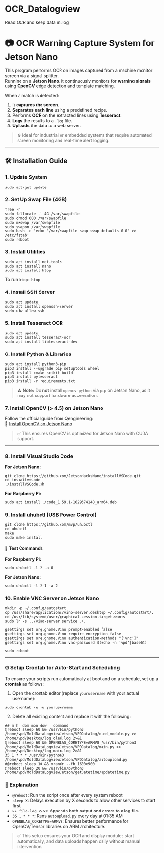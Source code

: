 # OCR_Datalogview
Read OCR and keep data in .log

# 📷 OCR Warning Capture System for Jetson Nano

This program performs OCR on images captured from a machine monitor screen via a signal splitter.  
Running on a **Jetson Nano**, it continuously monitors for **warning signals** using **OpenCV** edge detection and template matching.

When a match is detected:
1. It **captures the screen**.
2. **Separates each line** using a predefined recipe.
3. Performs **OCR** on the extracted lines using **Tesseract**.
4. **Logs** the results to a `.log` file.
5. **Uploads** the data to a web server.

> ⚙️ Ideal for industrial or embedded systems that require automated screen monitoring and real-time alert logging.

---

## 🛠 Installation Guide

### 1. Update System
```sudo apt-get update```
### 2. Set Up Swap File (4GB)
```
free -h
sudo fallocate -l 4G /var/swapfile
sudo chmod 600 /var/swapfile
sudo mkswap /var/swapfile
sudo swapon /var/swapfile
sudo bash -c 'echo "/var/swapfile swap swap defaults 0 0" >> /etc/fstab'
sudo reboot
```
### 3. Install Utilities
```
sudo apt install net-tools
sudo apt install nano
sudo apt install htop
```
To run `htop:`
```htop```
### 4. Install SSH Server
```
sudo apt update
sudo apt install openssh-server
sudo ufw allow ssh
```
### 5. Install Tesseract OCR
```
sudo apt update
sudo apt install tesseract-ocr
sudo apt install libtesseract-dev
```
### 6. Install Python & Libraries
```
sudo apt install python3-pip
pip3 install --upgrade pip setuptools wheel
pip3 install cmake scikit-build
pip3 install pytesseract
pip3 install -r requirements.txt
```
> ⚠️ **Note:** Do **not** install `opencv-python` via `pip` on Jetson Nano, as it may not support hardware acceleration.
### 7. Install OpenCV (> 4.5) on Jetson Nano

Follow the official guide from Qengineering:  
🔗 [Install OpenCV on Jetson Nano](https://qengineering.eu/install-opencv-on-jetson-nano.html)

> ✅ This ensures OpenCV is optimized for Jetson Nano with CUDA support.
---
### 8. Install Visual Studio Code
**For Jetson Nano:**
```
git clone https://github.com/JetsonHacksNano/installVSCode.git
cd installVSCode
./installVSCode.sh
```
**For Raspberry Pi:**
```
sudo apt install ./code_1.59.1-1629374148_arm64.deb
```
### 9. Install uhubctl (USB Power Control)
```
git clone https://github.com/mvp/uhubctl
cd uhubctl
make
sudo make install
```
#### 🧪 Test Commands
**For Raspberry Pi:**
```
sudo uhubctl -l 2 -a 0
```
**For Jetson Nano:**
```
sudo uhubctl -l 2-1 -a 2
```
### 10. Enable VNC Server on Jetson Nano
```
mkdir -p ~/.config/autostart
cp /usr/share/applications/vino-server.desktop ~/.config/autostart/.
cd /usr/lib/systemd/user/graphical-session.target.wants
sudo ln -s ../vino-server.service ./.

gsettings set org.gnome.Vino prompt-enabled false
gsettings set org.gnome.Vino require-encryption false
gsettings set org.gnome.Vino authentication-methods "['vnc']"
gsettings set org.gnome.Vino vnc-password $(echo -n 'vpd'|base64)

sudo reboot
```
---

### ⏰ Setup Crontab for Auto-Start and Scheduling

To ensure your scripts run automatically at boot and on a schedule, set up a **crontab** as follows:

1. Open the crontab editor (replace `yourusername` with your actual username):
```
sudo crontab -e -u yourusername
```
2. Delete all existing content and replace it with the following:
```
## m h  dom mon dow   command
@reboot sleep 60 && /usr/bin/python3 /home/vpd/MoldDataLogviewJetson/VPDDatalog/oled_module.py >> /home/vpd/Desktop/log_oled.log 2>&1
@reboot sleep 60 && OPENBLAS_CORETYPE=ARMV8 /usr/bin/python3 /home/vpd/MoldDataLogviewJetson/VPDDatalog/main.py >> /home/vpd/Desktop/log_main.log 2>&1
35 1 * * * /usr/bin/python3 /home/vpd/MoldDataLogviewJetson/VPDDatalog/autoupload.py
#@reboot sleep 10 && xrandr --fb 1600x900
@reboot sleep 20 && /usr/bin/python3 /home/vpd/MoldDataLogviewJetson/getDatetime/updatetime.py
```
### 📘 Explanation

- `@reboot`: Run the script once after every system reboot.
- `sleep X`: Delays execution by X seconds to allow other services to start first.
- `>> file.log 2>&1`: Appends both output and errors to a log file.
- `35 1 * * *`: Runs `autoupload.py` every day at 01:35 AM.
- `OPENBLAS_CORETYPE=ARMV8`: Ensures better performance for OpenCV/Tensor libraries on ARM architecture.

> ✅ This setup ensures your OCR and display modules start automatically, and data uploads happen daily without manual intervention.

